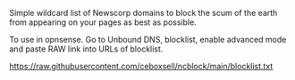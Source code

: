 Simple wildcard list of Newscorp domains to block the scum of the earth from appearing on your pages as best as possible.

To use in opnsense.  Go to Unbound DNS, blocklist, enable advanced mode and paste RAW link into URLs of blocklist.

https://raw.githubusercontent.com/ceboxsell/ncblock/main/blocklist.txt

